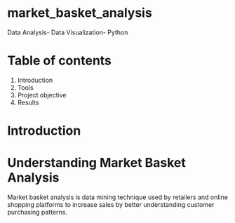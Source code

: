 # market_basket_analysis
Data Analysis- Data Visualization- Python
# Table of contents
1. Introduction
2. Tools
3. Project objective
4. Results
# Introduction
# Understanding Market Basket Analysis
   Market basket analysis is data mining technique used by retailers and online shopping platforms to increase sales by better understanding customer purchasing patterns.
   
